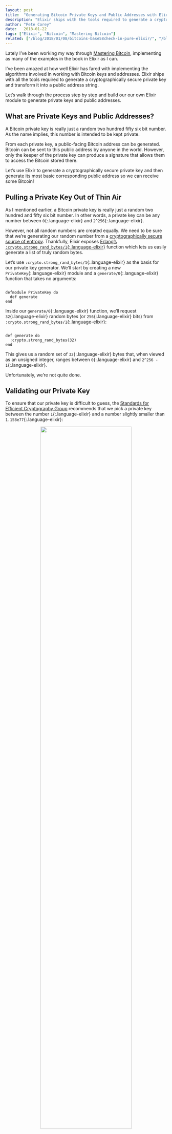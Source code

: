 ```yaml
---
layout: post
title:  "Generating Bitcoin Private Keys and Public Addresses with Elixir"
description: "Elixir ships with the tools required to generate a cryptographically secure private key and transform it into a public address. Check out this step-by-step walkthrough."
author: "Pete Corey"
date:   2018-01-22
tags: ["Elixir", "Bitcoin", "Mastering Bitcoin"]
related: ["/blog/2018/01/08/bitcoins-base58check-in-pure-elixir/", "/blog/2018/02/05/mining-for-bitcoin-vanity-addresses-with-elixir/"]
---
```


Lately I’ve been working my way through [Mastering Bitcoin](http://amzn.to/2DAbVy0), implementing as many of the examples in the book in Elixir as I can.

I’ve been amazed at how well Elixir has fared with implementing the algorithms involved in working with Bitcoin keys and addresses. Elixir ships with all the tools required to generate a cryptographically secure private key and transform it into a public address string.

Let’s walk through the process step by step and build our our own Elixir module to generate private keys and public addresses.

## What are Private Keys and Public Addresses?

A Bitcoin private key is really just a random two hundred fifty six bit number. As the name implies, this number is intended to be kept private. 

From each private key, a public-facing Bitcoin address can be generated. Bitcoin can be sent to this public address by anyone in the world. However, only the keeper of the private key can produce a signature that allows them to access the Bitcoin stored there.

Let’s use Elixir to generate a cryptographically secure private key and then generate its most basic corresponding public address so we can receive some Bitcoin!

## Pulling a Private Key Out of Thin Air

As I mentioned earlier, a Bitcoin private key is really just a random two hundred and fifty six bit number. In other words, a private key can be any number between `0`{:.language-elixir} and `2^256`{:.language-elixir}.

However, not all random numbers are created equally. We need to be sure that we’re generating our random number from a [cryptographically secure source of entropy](https://en.wikipedia.org/wiki/Cryptographically_secure_pseudorandom_number_generator). Thankfully, Elixir exposes [Erlang’s `:crypto.strong_rand_bytes/1`{:.language-elixir}](http://erlang.org/doc/man/crypto.html#strong_rand_bytes-1) function which lets us easily generate a list of truly random bytes.

Let’s use `:crypto.strong_rand_bytes/1`{:.language-elixir} as the basis for our private key generator. We’ll start by creating a new `PrivateKey`{:.language-elixir} module and a `generate/0`{:.language-elixir} function that takes no arguments:

<pre class='language-elixir'><code class='language-elixir'>
defmodule PrivateKey do
  def generate
end
</code></pre>

Inside our `generate/0`{:.language-elixir} function, we’ll request `32`{:.language-elixir} random bytes (or `256`{:.language-elixir} bits) from `:crypto.strong_rand_bytes/1`{:.language-elixir}:
 
<pre class='language-elixir'><code class='language-elixir'>
def generate do
  :crypto.strong_rand_bytes(32)
end
</code></pre>

This gives us a random set of `32`{:.language-elixir} bytes that, when viewed as an unsigned integer, ranges between `0`{:.language-elixir} and `2^256 - 1`{:.language-elixir}. 

Unfortunately, we’re not quite done.

## Validating our Private Key

To ensure that our private key is difficult to guess, the [Standards for Efficient Cryptography Group](http://www.secg.org/) recommends that we pick a private key between the number `1`{:.language-elixir} and a number slightly smaller than `1.158e77`{:.language-elixir}:

<a href="https://s3-us-west-1.amazonaws.com/www.east5th.co/img/secg.png" style="display: block; background-color: transparent; color: #ccc; text-align: center; line-height: 1; font-size: 0.8; margin: 2em auto;"><img style="display:block; width: 75%; margin: 0 auto 1em;" src="https://s3-us-west-1.amazonaws.com/www.east5th.co/img/secg.png"/>An excerpt of the SECG guidelines.</a>

We can add this validation check fairly easily by adding the SECG-provided upper bound as an attribute to our `PrivateKey`{:.language-elixir} module:

<pre class='language-elixir'><code class='language-elixir'>
@n :binary.decode_unsigned(<<
  0xFF, 0xFF, 0xFF, 0xFF, 0xFF, 0xFF, 0xFF, 0xFF,
  0xFF, 0xFF, 0xFF, 0xFF, 0xFF, 0xFF, 0xFF, 0xFE,
  0xBA, 0xAE, 0xDC, 0xE6, 0xAF, 0x48, 0xA0, 0x3B,
  0xBF, 0xD2, 0x5E, 0x8C, 0xD0, 0x36, 0x41, 0x41
>>)
</code></pre>

Next, we’ll add a `valid?/1`{:.language-elixir} function to our module that returns `true`{:.language-elixir} if the provided secret key falls within this range, and `false`{:.language-elixir} if it does not:

<pre class='language-elixir'><code class='language-elixir'>
defp valid?(key) when key > 1 and key < @n, do: true
defp valid?(_), do: false
</code></pre>

Before we pass our private key into our `valid?/1`{:.language-elixir} function, we'll need to convert it from a thirty two byte binary into an unsigned integer. Let's add a third `valid?/1`{:.langauge-elixir} function head that does just that:

<pre class='language-elixir'><code class='language-elixir'>
defp valid?(key) when is_binary(key) do
  key
  |> :binary.decode_unsigned
  |> valid?
end
</code></pre>

We’ll finish off our validation by passing our generated private key into our new `valid?/1`{:.language-elixir} function. If the key is valid, we’ll return it. Otherwise, we’ll generate a new private key and try again:

<pre class='language-elixir'><code class='language-elixir'>
def generate do
  private_key = :crypto.strong_rand_bytes(32)
  case valid?(private_key) do
    true  -> private_key
    false -> generate
  end
end
</code></pre>

Now we can call `PrivateKey.generate`{:.language-elixir} to generate a new Bitcoin private key!

## From Private Key to Public Key …

The most basic process for turning a Bitcoin private key into a sharable public address involves three basic steps. The first step is to transform our private key into a public key with the help of [elliptic curve cryptography](https://en.wikipedia.org/wiki/Elliptic-curve_cryptography).

We’ll start by adding a new `to_public_key/1`{:.language-elixir} function to our `PrivateKey`{:.language-elixir} module:

<pre class='language-elixir'><code class='language-elixir'>
def to_public_key(private_key)
</code></pre>

In our `to_public_key/1`{:.language-elixir} function, we’ll use Erlang’s `:crypto.generate_key`{:.language-elixir} function to sign our `private_key`{:.language-elixir} using an elliptic curve. We’ll specifically use [the `:secp256k1`{:.language-elixir} curve](https://en.bitcoin.it/wiki/Secp256k1):

<pre class='language-elixir'><code class='language-elixir'>
:crypto.generate_key(:ecdh, :crypto.ec_curve(:secp256k1), private_key)
</code></pre>

We’re using the elliptic curve key generation as [a trapdoor function](https://en.wikipedia.org/wiki/Trapdoor_function) to ensure our private key’s secrecy. It’s easy for us to generate our public key from our private key, but reversing the computation and generating our private key from our public key is nearly impossible.

The `:crypto.generate_key`{:.language-elixir} function returns a two-element tuple. The first element in this tuple is our Bitcoin public key. We’ll pull it out using Elixir’s `elem/1`{:.language-elixir} function:

<pre class='language-elixir'><code class='language-elixir'>
:crypto.generate_key(:ecdh, :crypto.ec_curve(:secp256k1), private_key)
|> elem(0)
</code></pre>

The returned value is a sixty five byte binary representing our public key!

## … Public Key to Public Hash …

Once we have our public key in memory, our next step in transforming it into a public address is to hash it. This gives us what’s called the “public hash” of our public key.

Let’s make a new function, `to_public_hash/1`{:.language-elixir} that takes our `private_key`{:.language-elixir} as an argument:

<pre class='language-elixir'><code class='language-elixir'>
def to_public_hash(private_key)
</code></pre>

We’ll start the hashing process by turning our `private_key`{:.language-elixir} into a public key with a call to `to_public_key`{:.language-elixir}:

<pre class='language-elixir'><code class='language-elixir'>
private_key
|> to_public_key
</code></pre>

Next, we pipe our public key through two hashing functions: [SHA-256](https://en.wikipedia.org/wiki/SHA-2), followed by [RIPEMD-160](https://en.wikipedia.org/wiki/RIPEMD):

<pre class='language-elixir'><code class='language-elixir'>
private_key
|> to_public_key
|> hash(:sha256)
|> hash(:ripemd160)
</code></pre>

Bitcoin uses the RIPEMD-160 hashing algorithm because it produces a short hash. The intermediate SHA-256 hashing is used [to prevent insecurities through unexpected interactions](https://bitcoin.stackexchange.com/a/9216) between our elliptic curve signing algorithm and the RIPEMD algorithm.

In this example, `hash/1`{:.language-elixir} is a helper function that wraps Erlang’s `:crypto.hash`{:.language-elixir}.

<pre class='language-elixir'><code class='language-elixir'>
defp hash(data, algorithm), do: :crypto.hash(algorithm, data)
</code></pre>

Flipping the arguments to `:crypto.hash`{:.language-elixir} in this way lets us easily pipe our data through the `hash/1`{:.language-elixir} helper.

## … And Public Hash to Public Address

Lastly, we can convert our public hash into a full-fledged Bitcoin address by [Base58Check encoding](http://www.petecorey.com/blog/2018/01/08/bitcoins-base58check-in-pure-elixir/) the hash with a version byte corresponding to [the network where we’re using the address](https://en.bitcoin.it/wiki/List_of_address_prefixes).

Let’s add a `to_public_address/2`{:.language-elixir} function to our `PrivateKey`{:.language-elixir} module:

<pre class='language-elixir'><code class='language-elixir'>
def to_public_address(private_key, version \\ <<0x00>>)
</code></pre>

The `to_public_address/2`{:.language-elixir} function takes a `private_key`{:.language-elixir} and a `version`{:.language-elixir} byte as its arguments. The `version`{:.langauge-elixir} defaults to `<<0x00>>`{:.langauge-elixir}, indicating that this address will be used on the live Bitcoin network.

To create a Bitcoin address, we start by converting our `private_key`{:.language-elixir} into a public hash with a call to `to_public_hash/1`{:.language-elixir}:

<pre class='language-elixir'><code class='language-elixir'>
private_key
|> to_public_hash
</code></pre>

All that’s left to do is Base58Check encode the resulting hash with the provided `version`{:.language-elixir} byte:

<pre class='language-elixir'><code class='language-elixir'>
private_key
|> to_public_hash
|> Base58Check.encode(version)
</code></pre>

After laying the groundwork, the final pieces of the puzzle effortlessly fall into place.

## Putting Our Creation to Use

Now that we can generate cryptographically secure private keys and transform them into publishable public addresses, we’re in business.

Literally!

Let’s generate a new private key, transform it into its corresponding public address, and try out on [the Bitcoin testnet](https://en.bitcoin.it/wiki/Testnet). We’ll start by generating our private key:

<pre class='language-elixir'><code class='language-elixir'>
private_key = PrivateKey.generate
</code></pre>

This gives us a thirty two byte binary. If we wanted, we could Base58Check encode this with [a testnet `version`{:.language-elixir} byte of `0xEF`{:.language-elixir}](https://en.bitcoin.it/wiki/List_of_address_prefixes). This is known as the “Wallet Import Format”, or WIF, of our Bitcoin private key:

<pre class='language-elixir'><code class='language-elixir'>
Base58Check.encode(private_key, <<0xEF>>)
</code></pre>

As its name suggests, converting our private key into a WIF allows us to easily import it into most Bitcoin wallet software:

<a href="https://s3-us-west-1.amazonaws.com/www.east5th.co/img/electrum-import.png" style="display: block; background-color: transparent; color: #ccc; text-align: center; line-height: 1; font-size: 0.8; margin: 2em auto;"><img style="display:block; width: 75%; margin: 0 auto 1em;" src="https://s3-us-west-1.amazonaws.com/www.east5th.co/img/electrum-import.png"/>Importing our test private key.</a>

Next, let’s convert our private key into a testnet public address using [a `version`{:.language-elixir} byte of `0x6F`{:.language-elixir}](https://en.bitcoin.it/wiki/List_of_address_prefixes):

<pre class='language-elixir'><code class='language-elixir'>
PrivateKey.to_public_address(private_key, <<0x6F>>)
</code></pre>

Now that we have our public address, let’s find [a testnet faucet](https://testnet.manu.backend.hamburg/faucet) and send a few tBTC to our newly generated address! After initiating the transaction with our faucet, we should see our Bitcoin arrive at our address on either [a blockchain explorer](https://www.blocktrail.com/tBTC/tx/d75b1080a0ad2343c6ad89d35a465d18a0c59a5848cfd773814792d19a4afd48), or within our wallet software.

<a href="https://s3-us-west-1.amazonaws.com/www.east5th.co/img/electrum-confirm.png" style="display: block; background-color: transparent; color: #ccc; text-align: center; line-height: 1; font-size: 0.8; margin: 2em auto;"><img style="display:block; width: 75%; margin: 0 auto 1em;" src="https://s3-us-west-1.amazonaws.com/www.east5th.co/img/electrum-confirm.png"/>Our tBTC has arrived.</a>

Victory!

## Final Thoughts

Elixir, thanks to its Erlang heritage, ships with a wealth of tools that make this kind of hashing, signing, and byte mashing a walk in the park.

I encourage you to check our [the `PrivateKey`{:.language-elixir} module on Github](https://github.com/pcorey/hello_bitcoin/blob/master/lib/private_key.ex) to get a better feel for the simplicity of the code we wrote today. Overall, I’m very happy with the result.

If you enjoyed this article, I highly recommend you check out [the Mastering Bitcoin book](http://amzn.to/2D5ARfK). If you _really enjoyed_ this article, feel free to send a few Bitcoin to this address I generated using our new `PrivateKey`{:.language-elixir} module:

<pre class='language-elixir'><code class='language-elixir'>
1HKz4XU7ENT46ztEzsT83jRezyiDjvnBV8
</code></pre>

Stay tuned for more Bitcoin-related content as I work my way through [Mastering Bitcoin](http://amzn.to/2D5ARfK)!

